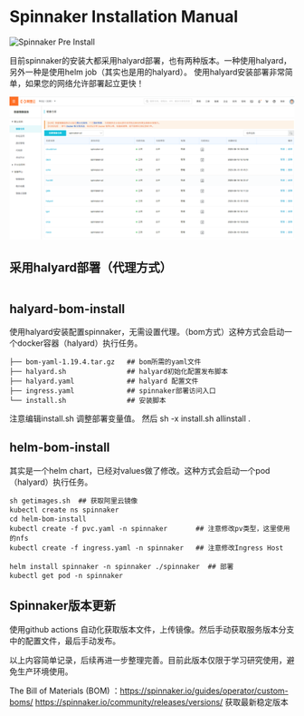 # Spinnaker Installation Manual

![Spinnaker Pre Install](https://github.com/zeyangli/spinnaker-cd-install/workflows/Spinnaker%20Pre%20Install/badge.svg?branch=master)

目前spinnaker的安装大都采用halyard部署，也有两种版本。一种使用halyard，另外一种是使用helm job（其实也是用的halyard）。
使用halyard安装部署非常简单，如果您的网络允许部署起立更快！

![acr-images](acr.png)


## 采用halyard部署（代理方式）

```

```



## halyard-bom-install

使用halyard安装配置spinnaker，无需设置代理。（bom方式）这种方式会启动一个docker容器（halyard）执行任务。

```
├── bom-yaml-1.19.4.tar.gz   ## bom所需的yaml文件
├── halyard.sh               ## halyard初始化配置发布脚本
├── halyard.yaml             ## halyard 配置文件
├── ingress.yaml             ## spinnaker部署访问入口
└── install.sh               ## 安装脚本

```

注意编辑install.sh 调整部署变量值。 然后 sh -x install.sh allinstall .


## helm-bom-install

其实是一个helm chart，已经对values做了修改。这种方式会启动一个pod（halyard）执行任务。

```
sh getimages.sh  ## 获取阿里云镜像
kubectl create ns spinnaker 
cd helm-bom-install
kubectl create -f pvc.yaml -n spinnaker       ## 注意修改pv类型，这里使用的nfs
kubectl create -f ingress.yaml -n spinnaker   ## 注意修改Ingress Host

helm install spinnaker -n spinnaker ./spinnaker  ## 部署
kubectl get pod -n spinnaker 

```

## Spinnaker版本更新
使用github actions 自动化获取版本文件，上传镜像。然后手动获取服务版本分支中的配置文件，最后手动发布。



以上内容简单记录，后续再进一步整理完善。目前此版本仅限于学习研究使用，避免生产环境使用。

The Bill of Materials (BOM) ：https://spinnaker.io/guides/operator/custom-boms/
https://spinnaker.io/community/releases/versions/  获取最新稳定版本



